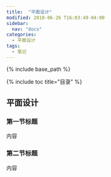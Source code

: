 ```yaml
---
title:  "平面设计"
modified: 2018-06-26 T16:03:49-04:00
sidebar:
  nav: "docs"
categories: 
  - 平面设计
tags:
  - 笔记
---
```


{% include base_path %}

{% include toc title="目录" %}


## 平面设计

### 第一节标题

内容

### 第二节标题

内容
